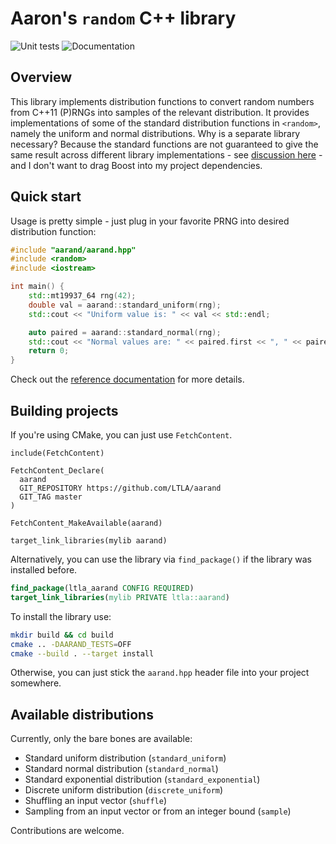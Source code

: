 # Aaron's `random` C++ library

![Unit tests](https://github.com/LTLA/aarand/actions/workflows/run-tests.yaml/badge.svg)
![Documentation](https://github.com/LTLA/aarand/actions/workflows/doxygenate.yaml/badge.svg)

## Overview

This library implements distribution functions to convert random numbers from C++11 (P)RNGs into samples of the relevant distribution.
It provides implementations of some of the standard distribution functions in `<random>`, namely the uniform and normal distributions.
Why is a separate library necessary?
Because the standard functions are not guaranteed to give the same result across different library implementations - 
see [discussion here](https://stackoverflow.com/questions/24550963/stl-random-distributions-and-portability) - 
and I don't want to drag Boost into my project dependencies.

## Quick start

Usage is pretty simple - just plug in your favorite PRNG into desired distribution function:

```cpp
#include "aarand/aarand.hpp"
#include <random>
#include <iostream>

int main() {
    std::mt19937_64 rng(42);
    double val = aarand::standard_uniform(rng);
    std::cout << "Uniform value is: " << val << std::endl;

    auto paired = aarand::standard_normal(rng);
    std::cout << "Normal values are: " << paired.first << ", " << paired.second << std::endl;
    return 0;
}
```

Check out the [reference documentation](https://ltla.github.io/aarand) for more details.

## Building projects

If you're using CMake, you can just use `FetchContent`.

```
include(FetchContent)

FetchContent_Declare(
  aarand
  GIT_REPOSITORY https://github.com/LTLA/aarand
  GIT_TAG master
)

FetchContent_MakeAvailable(aarand)

target_link_libraries(mylib aarand)
```

Alternatively, you can use the library via `find_package()` if the library was installed before.

```cmake
find_package(ltla_aarand CONFIG REQUIRED)
target_link_libraries(mylib PRIVATE ltla::aarand)
```

To install the library use:

```sh
mkdir build && cd build
cmake .. -DAARAND_TESTS=OFF
cmake --build . --target install
```

Otherwise, you can just stick the `aarand.hpp` header file into your project somewhere.

## Available distributions

Currently, only the bare bones are available:

- Standard uniform distribution (`standard_uniform`)
- Standard normal distribution (`standard_normal`)
- Standard exponential distribution (`standard_exponential`)
- Discrete uniform distribution (`discrete_uniform`)
- Shuffling an input vector (`shuffle`)
- Sampling from an input vector or from an integer bound (`sample`)

Contributions are welcome.
